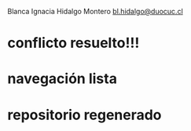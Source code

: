 Blanca Ignacia Hidalgo Montero
bl.hidalgo@duocuc.cl
# conflicto resuelto!!!
# navegación lista
# repositorio regenerado